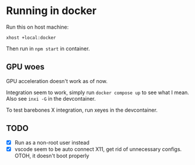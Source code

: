 # Running in docker

Run this on host machine:

    xhost +local:docker

Then run in `npm start` in container.

## GPU woes

GPU acceleration doesn't work as of now.

Integration seem to work, simply run `docker compose up` to see what I mean. Also see `inxi -G` in the devcontainer.

To test barebones X integration, run xeyes in the devcontainer.

## TODO

- [x] Run as a non-root user instead
- [x] vscode seem to be auto connect X11, get rid of unnecessary configs. OTOH, it doesn't boot properly